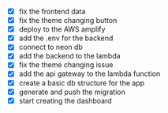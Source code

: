 - [x] fix the frontend data
- [x] fix the theme changing button
- [x] deploy to the AWS amplify
- [x] add the .env for the backend
- [x] connect to neon db
- [x] add the backend to the lambda
- [x] fix the theme changing issue
- [x] add the api gateway to the lambda function
- [x] create a basic db structure for the app
- [x] generate and push the migration
- [x] start creating the dashboard
